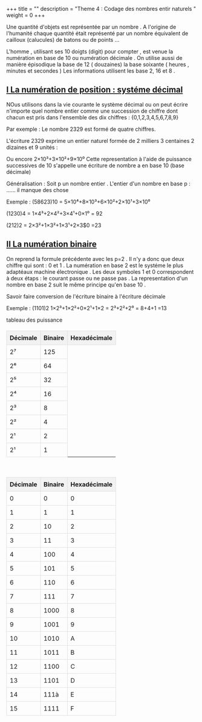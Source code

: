 +++
title = ""
description = "Theme 4 : Codage des nombres entir naturels "
weight = 0
+++
<style>
        table {
            width: 100%;
            border-collapse: collapse;
            margin-top: 20px;
        }

        th, td {
            border: 1px solid #dddddd;
            text-align: left;
            padding: 8px;
        }

        th {
            background-color: #f2f2f2;
        }
    </style>

Une quantité d'objets est représentée par un nombre . A l'origine de l'humanité chaque quantité était représenté par un nombre équivalent de cailloux (calucules) de batons ou de points ...

L'homme , utilisant ses 10 doigts (digit) pour compter , est venue la numération en base de 10 ou numération décimale . On utilise aussi de manière épisodique la base de 12 ( douzaines) la base soixante ( heures , minutes et secondes ) Les informations utilisent les base 2, 16 et 8 .

## <u>I La numération de position : systéme décimal</u><br>

NOus utilisons dans la vie courante le système décimal ou on peut écrire n'importe quel nombre entier comme une succession de chiffre dont chacun est pris dans l'ensemble des dix chiffres : 
{0,1,2,3,4,5,6,7,8,9}

Par exemple : Le nombre 2329 est formé de quatre chiffres.

L'écriture 2329 exprime un entier naturel formée de 2 milliers 3 centaines 2 dizaines et 9 unités :

Ou encore 2×10³+3×10²+9×10⁰
Cette representation à l'aide de puissance successives de 10 s'appelle une écriture de nombre a en base 10 (base décimale)

Généralisation : Soit p un nombre entier . L'entier d'un nombre en base p : ...... il manque des chose

Exemple :  (58623)10 = 5×10⁴+8×10³+6×10²+2×10¹+3×10⁰ 

(1230)4 = 1×4³+2×4²+3×4¹+0×1⁰ = 92

(212)2 = 2×3²+1×3²+1×3¹+2×3$0 =23
 
## <u>II La numération binaire</u><br>

On reprend la formule précédente avec les p=2 . Il n'y a donc que deux chiffre qui sont : 0 et 1 . La numération en base 2 est le systéme le plus adaptéaux machine électronique . Les deux symboles 1 et 0 correspondent  à deux étaps : le courant passe ou ne passe pas . La representation d'un nombre en base 2 suit le même principe qu'en base 10 .

Savoir faire conversion de l'écriture binaire à l'écriture décimale 

Exemple : (1101)2 1×2³+1×2²+0×2¹+1×2 = 2³+2²+2⁰ = 8+4+1 =13

tableau des puissance 
<table>
        <thead>
            <tr>
                <th>Décimale</th>
                <th>Binaire</th>
                <th>Hexadécimale</th>
            </tr>
        </thead>
        <tbody>
        	<tr>
                <td>2⁷</td>
                <td>125</td>
            </tr>
            <tr>
                <td>2⁶</td>
                <td>64</td>
            </tr>
            <tr>
                <td>2⁵</td>
                <td>32</td>
            </tr>
            <tr>
                <td>2⁴</td>
                <td>16</td>
            </tr>
            <tr>
                <td>2³</td>
                <td>8</td>
            </tr>
            <tr>
                <td>2²</td>
                <td>4</td>
            </tr>
            <tr>
                <td>2¹</td>
                <td>2</td>
            </tr>
            <tr>
                <td>2¹</td>
                <td>1</td>
            </tr>
        </tbody>
</table><br>

<table>
        <thead>
            <tr>
                <th>Décimale</th>
                <th>Binaire</th>
                <th>Hexadécimale</th>
            </tr>
        </thead>
        <tbody>
        	<tr>
                <td>0</td>
                <td>0</td>
                <td>0</td>
            </tr>
            <tr>
                <td>1</td>
                <td>1</td>
                <td>1</td>
            </tr>
            <tr>
                <td>2</td>
                <td>10</td>
                <td>2</td>
            </tr>
            <tr>
                <td>3</td>
                <td>11</td>
                <td>3</td>
            </tr>
            <tr>
                <td>4</td>
                <td>100</td>
                <td>4</td>
            </tr>
            <tr>
                <td>5</td>
                <td>101</td>
                <td>5</td>
            </tr>
            <tr>
                <td>6</td>
                <td>110</td>
                <td>6</td>
            </tr>
            <tr>
                <td>7</td>
                <td>111</td>
                <td>7</td>
            </tr>
            <tr>
                <td>8</td>
                <td>1000</td>
                <td>8</td>
            </tr>
            <tr>
                <td>9</td>
                <td>1001</td>
                <td>9</td>
            </tr>
            <tr>
                <td>10</td>
                <td>1010</td>
                <td>A</td>
            </tr>
            <tr>
                <td>11</td>
                <td>1011</td>
                <td>B</td>
            </tr>
            <tr>
                <td>12</td>
                <td>1100</td>
                <td>C</td>
            </tr>
            <tr>
                <td>13</td>
                <td>1101</td>
                <td>D</td>
            </tr>
            <tr>
                <td>14</td>
                <td>111à</td>
                <td>E</td>
            </tr>
            <tr>
                <td>15</td>
                <td>1111</td>
                <td>F</td>
            </tr>
        </tbody>
</table><br>

